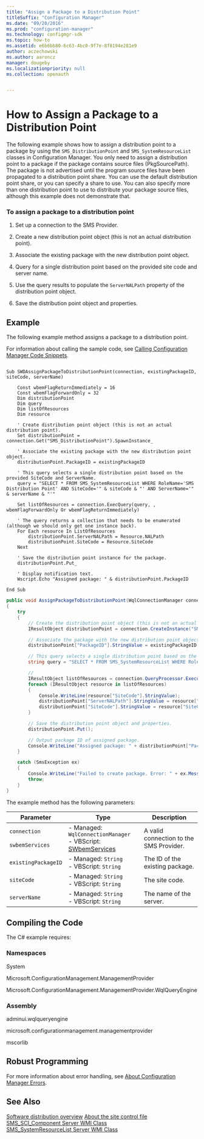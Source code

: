 ```yaml
---
title: "Assign a Package to a Distribution Point"
titleSuffix: "Configuration Manager"
ms.date: "09/20/2016"
ms.prod: "configuration-manager"
ms.technology: configmgr-sdk
ms.topic: how-to
ms.assetid: e6b6bb80-6c63-4bc0-9f7e-8f8194e281e9
author: aczechowski
ms.author: aaroncz
manager: dougeby
ms.localizationpriority: null
ms.collection: openauth


---
```

# How to Assign a Package to a Distribution Point
The following example shows how to assign a distribution point to a package by using the `SMS_DistributionPoint` and `SMS_SystemResourceList` classes in Configuration Manager. You only need to assign a distribution point to a package if the package contains source files (PkgSourcePath). The package is not advertised until the program source files have been propagated to a distribution point share. You can use the default distribution point share, or you can specify a share to use. You can also specify more than one distribution point to use to distribute your package source files, although this example does not demonstrate that.  

### To assign a package to a distribution point  

1.  Set up a connection to the SMS Provider.  

2.  Create a new distribution point object (this is not an actual distribution point).  

3.  Associate the existing package with the new distribution point object.  

4.  Query for a single distribution point based on the provided site code and server name.  

5.  Use the query results to populate the `ServerNALPath` property of the distribution point object.  

6.  Save the distribution point object and properties.  

## Example  
 The following example method assigns a package to a distribution point.  

 For information about calling the sample code, see [Calling Configuration Manager Code Snippets](../../../../develop/core/understand/calling-code-snippets.md).  

```vbs  

Sub SWDAssignPackageToDistributionPoint(connection, existingPackageID, siteCode, serverName)  

    Const wbemFlagReturnImmediately = 16  
    Const wbemFlagForwardOnly = 32  
    Dim distributionPoint  
    Dim query  
    Dim listOfResources  
    Dim resource  

    ' Create distribution point object (this is not an actual distribution point).  
    Set distributionPoint = connection.Get("SMS_DistributionPoint").SpawnInstance_  

    ' Associate the existing package with the new distribution point object.  
    distributionPoint.PackageID = existingPackageID       

    ' This query selects a single distribution point based on the provided SiteCode and ServerName.  
    query = "SELECT * FROM SMS_SystemResourceList WHERE RoleName='SMS Distribution Point' AND SiteCode='" & siteCode & "' AND ServerName='" & serverName & "'"  

    Set listOfResources = connection.ExecQuery(query, , wbemFlagForwardOnly Or wbemFlagReturnImmediately)  

    ' The query returns a collection that needs to be enumerated (although we should only get one instance back).  
    For Each resource In ListOfResources        
        distributionPoint.ServerNALPath = Resource.NALPath  
        distributionPoint.SiteCode = Resource.SiteCode          
    Next  

    ' Save the distribution point instance for the package.  
    distributionPoint.Put_   

    ' Display notification text.  
    Wscript.Echo "Assigned package: " & distributionPoint.PackageID   

End Sub  
```  

```c#  
public void AssignPackageToDistributionPoint(WqlConnectionManager connection, string existingPackageID, string siteCode, string serverName)  
{  
    try  
    {  
        // Create the distribution point object (this is not an actual distribution point).  
        IResultObject distributionPoint = connection.CreateInstance("SMS_DistributionPoint");  

        // Associate the package with the new distribution point object.   
        distributionPoint["PackageID"].StringValue = existingPackageID;  

        // This query selects a single distribution point based on the provided siteCode and serverName.  
        string query = "SELECT * FROM SMS_SystemResourceList WHERE RoleName='SMS Distribution Point' AND SiteCode='" + siteCode + "' AND ServerName='" + serverName + "'";  

        //   
        IResultObject listOfResources = connection.QueryProcessor.ExecuteQuery(query);  
        foreach (IResultObject resource in listOfResources)  
        {  
            Console.WriteLine(resource["SiteCode"].StringValue);  
            distributionPoint["ServerNALPath"].StringValue = resource["NALPath"].StringValue;  
            distributionPoint["SiteCode"].StringValue = resource["SiteCode"].StringValue;  
        }  

        // Save the distribution point object and properties.  
        distributionPoint.Put();  

        // Output package ID of assigned package.  
        Console.WriteLine("Assigned package: " + distributionPoint["PackageID"].StringValue);  
    }  

    catch (SmsException ex)  
    {  
        Console.WriteLine("Failed to create package. Error: " + ex.Message);  
        throw;  
    }  
}  
```  

 The example method has the following parameters:  

|Parameter|Type|Description|  
|---------------|----------|-----------------|  
|`connection`<br /><br /> `swbemServices`|-   Managed: `WqlConnectionManager`<br />-   VBScript: [SWbemServices](/windows/win32/wmisdk/swbemservices)|A valid connection to the SMS Provider.|  
|`existingPackageID`|-   Managed: `String`<br />-   VBScript: `String`|The ID of the existing package.|  
|`siteCode`|-   Managed: `String`<br />-   VBScript: `String`|The site code.|  
|`serverName`|-   Managed: `String`<br />-   VBScript: `String`|The name of the server.|  

## Compiling the Code  
 The C# example requires:  

### Namespaces  
 System  

 Microsoft.ConfigurationManagement.ManagementProvider  

 Microsoft.ConfigurationManagement.ManagementProvider.WqlQueryEngine  

### Assembly  
 adminui.wqlqueryengine  

 microsoft.configurationmanagement.managementprovider  

 mscorlib  

## Robust Programming  
 For more information about error handling, see [About Configuration Manager Errors](../../../../develop/core/understand/about-configuration-manager-errors.md).  

## See Also  
 [Software distribution overview](software-distribution-overview.md)
 [About the site control file](../../understand/about-the-configuration-manager-site-control-file.md)
 [SMS_SCI_Component Server WMI Class](../../../../develop/reference/core/servers/configure/sms_sci_component-server-wmi-class.md)   
 [SMS_SystemResourceList Server WMI Class](../../../../develop/reference/core/servers/configure/sms_systemresourcelist-server-wmi-class.md)
